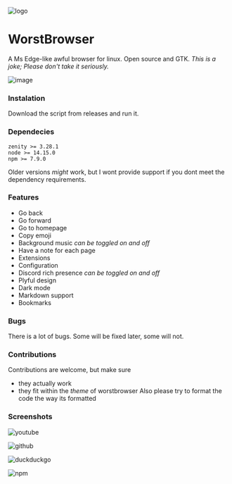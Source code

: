 ![logo](https://media.discordapp.net/attachments/689371136076808200/834155707678589008/worstbrewser_ikona_Vlastni.png?width=115&height=115)
# WorstBrowser
A Ms Edge-like awful browser for linux. Open source and GTK. *This is a joke; Please don't take it seriously.*

![image](https://cdn.discordapp.com/attachments/689371136076808200/835167066176749568/Snimek_z_2021-04-23_16-54-38.png)

### Instalation
Download the script from releases and run it.

### Dependecies
```
zenity >= 3.28.1
node >= 14.15.0
npm >= 7.9.0
```
Older versions *might* work, but I wont provide support if you dont meet the dependency requirements.

### Features
* Go back
* Go forward
* Go to homepage
* Copy emoji
* Background music *can be toggled on and off*
* Have a note for each page
* Extensions
* Configuration
* Discord rich presence *can be toggled on and off*
* Plyful design
* Dark mode
* Markdown support
* Bookmarks

### Bugs
There is a lot of bugs. Some will be fixed later, some will not.

### Contributions
Contributions are welcome, but make sure
- they actually work
- they fit within the *theme* of worstbrowser
Also please try to format the code the way its formatted

### Screenshots
![youtube](https://cdn.discordapp.com/attachments/835171063251206205/835490326877306920/Snimek_z_2021-04-24_14-19-59.png)

![github](https://cdn.discordapp.com/attachments/835171063251206205/835490562077491230/Snimek_z_2021-04-24_14-21-05.png)

![duckduckgo](https://cdn.discordapp.com/attachments/835171063251206205/835490874678181928/Snimek_z_2021-04-24_14-22-20.png)

![npm](https://cdn.discordapp.com/attachments/835171063251206205/835491018131505222/Snimek_z_2021-04-24_14-22-51.png)
